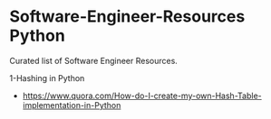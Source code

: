 # Software-Engineer-Resources Python
Curated list of Software Engineer Resources. 

1-Hashing in Python
* https://www.quora.com/How-do-I-create-my-own-Hash-Table-implementation-in-Python

